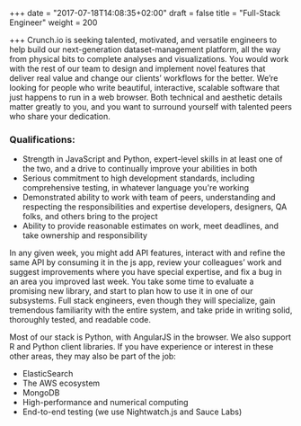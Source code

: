 +++
date = "2017-07-18T14:08:35+02:00"
draft = false
title = "Full-Stack Engineer"
weight = 200

+++
Crunch.io is seeking talented, motivated, and versatile engineers to help build our next-generation dataset-management platform, all the way from physical bits to complete analyses and visualizations. You would work with the rest of our team to design and implement novel features that deliver real value and change our clients’ workflows for the better. We’re looking for people who write beautiful, interactive, scalable software that just happens to run in a web browser. Both technical and aesthetic details matter greatly to you, and you want to surround yourself with talented peers who share your dedication.

### Qualifications:
* Strength in JavaScript and Python, expert-level skills in at least one of the two, and a drive to continually improve your abilities in both
* Serious commitment to high development standards, including comprehensive testing, in whatever language you're working
* Demonstrated ability to work with team of peers, understanding and respecting the responsibilities and expertise developers, designers, QA folks, and others bring to the project
* Ability to provide reasonable estimates on work, meet deadlines, and take ownership and responsibility

In any given week, you might add API features, interact with and refine the same API by consuming it in the js app, review your colleagues’ work and suggest improvements where you have special expertise, and fix a bug in an area you improved last week. You take some time to evaluate a promising new library, and start to plan how to use it in one of our subsystems. Full stack engineers, even though they will specialize, gain tremendous familiarity with the entire system, and take pride in writing solid, thoroughly tested, and readable code.

Most of our stack is Python, with AngularJS in the browser. We also support R and Python client libraries. If you have experience or interest in these other areas, they may also be part of the job:

* ElasticSearch
* The AWS ecosystem
* MongoDB
* High-performance and numerical computing
* End-to-end testing (we use Nightwatch.js and Sauce Labs)
